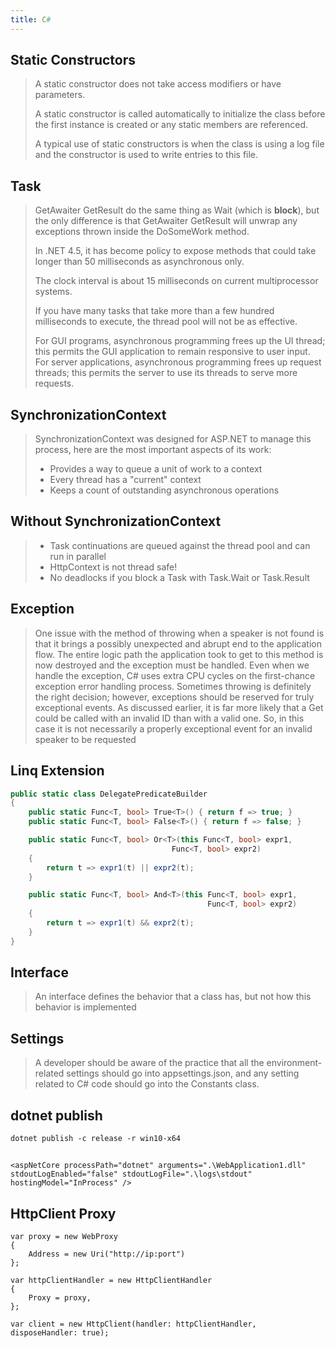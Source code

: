```yaml
---
title: C#
---
```


## Static Constructors
> A static constructor does not take access modifiers or have parameters.
>
> A static constructor is called automatically to initialize the class before the first instance is created or any static members are referenced.
>
> A typical use of static constructors is when the class is using a log file and the constructor is used to write entries to this file.

## Task
> GetAwaiter GetResult do the same thing as Wait (which is <b>block</b>), but the only difference is that GetAwaiter GetResult will unwrap any exceptions thrown inside the DoSomeWork method.
>
> In .NET 4.5, it has become policy to expose methods that could take longer than 50 milliseconds as asynchronous only.
>
> The clock interval is about 15 milliseconds on current multiprocessor systems.
>
> If you have many tasks that take more than a few hundred milliseconds to execute, the thread pool will not be as effective.
>
> For GUI programs, asynchronous programming frees up the UI thread; this permits the GUI application to remain responsive to user input. 
> For server applications, asynchronous programming frees up request threads; this permits the server to use its threads to serve more requests.
## SynchronizationContext
> SynchronizationContext was designed for ASP.NET to manage this process, here are the most important aspects of its work:
> * Provides a way to queue a unit of work to a context
> * Every thread has a "current" context
> * Keeps a count of outstanding asynchronous operations
## Without SynchronizationContext
> * Task continuations are queued against the thread pool and can run in parallel
> * HttpContext is not thread safe!
> * No deadlocks if you block a Task with Task.Wait or Task.Result


## Exception
> One issue with the method of throwing when a speaker is not found is that it brings a possibly unexpected and abrupt end to the application flow. The entire logic path the application took to get to this method is now destroyed and the exception must be handled. Even when we handle the exception, C# uses extra CPU cycles on the first-chance exception error handling process. Sometimes throwing is definitely the right decision; however, exceptions should be reserved for truly exceptional events. As discussed earlier, it is far more likely that a Get could be called with an invalid ID than with a valid one. So, in this case it is not necessarily a properly exceptional event for an invalid speaker to be requested

## Linq Extension

```C#
public static class DelegatePredicateBuilder
{
    public static Func<T, bool> True<T>() { return f => true; }
    public static Func<T, bool> False<T>() { return f => false; }

    public static Func<T, bool> Or<T>(this Func<T, bool> expr1,
                                    Func<T, bool> expr2)
    {
        return t => expr1(t) || expr2(t);
    }

    public static Func<T, bool> And<T>(this Func<T, bool> expr1,
                                            Func<T, bool> expr2)
    {
        return t => expr1(t) && expr2(t);
    }
}
```
## Interface
> An interface defines the behavior that a class has, but not  how  this behavior is implemented

## Settings
> A developer should be aware of the practice that all the environment-related settings
should go into appsettings.json, and any setting related to C# code should go into the Constants class.

## dotnet publish
```
dotnet publish -c release -r win10-x64
```

##
```
<aspNetCore processPath="dotnet" arguments=".\WebApplication1.dll" stdoutLogEnabled="false" stdoutLogFile=".\logs\stdout" hostingModel="InProcess" />
```

## HttpClient Proxy
```
var proxy = new WebProxy
{
    Address = new Uri("http://ip:port")
};

var httpClientHandler = new HttpClientHandler
{
    Proxy = proxy,
};

var client = new HttpClient(handler: httpClientHandler, disposeHandler: true);
```
